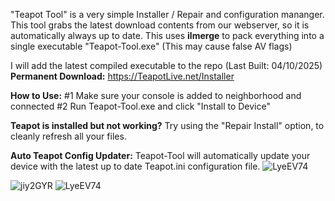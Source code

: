 "Teapot Tool" is a very simple Installer / Repair and configuration mananger. 
This tool grabs the latest download contents from our webserver, so it is automatically always up to date.
This uses **ilmerge** to pack everything into a single executable "Teapot-Tool.exe" (This may cause false AV flags)

I will add the latest compiled executable to the repo (Last Built: 04/10/2025)
**Permanent Download:** https://TeapotLive.net/Installer

**How to Use:**
#1 Make sure your console is added to neighborhood and connected
#2 Run Teapot-Tool.exe and click "Install to Device"

**Teapot is installed but not working?**
Try using the "Repair Install" option, to cleanly refresh all your files. 

**Auto Teapot Config Updater:**
Teapot-Tool will automatically update your device with the latest up to date Teapot.ini configuration file.
![LyeEV74](https://github.com/user-attachments/assets/78bd1bef-69aa-4ad8-8d33-4e330c6d6c11)


![jiy2GYR](https://github.com/user-attachments/assets/61c9fff2-9117-4ac0-88f7-d694a0f75788)
![LyeEV74](https://github.com/user-attachments/assets/05d1fb27-36f0-471a-9b37-1ba5402aa915)
